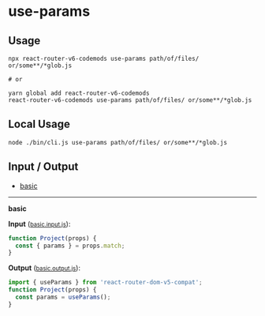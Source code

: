 # use-params


## Usage

```
npx react-router-v6-codemods use-params path/of/files/ or/some**/*glob.js

# or

yarn global add react-router-v6-codemods
react-router-v6-codemods use-params path/of/files/ or/some**/*glob.js
```

## Local Usage
```
node ./bin/cli.js use-params path/of/files/ or/some**/*glob.js
```

## Input / Output

<!--FIXTURES_TOC_START-->
* [basic](#basic)
<!--FIXTURES_TOC_END-->

<!--FIXTURES_CONTENT_START-->
---
<a id="basic">**basic**</a>

**Input** (<small>[basic.input.js](transforms/use-params/__testfixtures__/basic.input.js)</small>):
```js
function Project(props) {
  const { params } = props.match;
}

```

**Output** (<small>[basic.output.js](transforms/use-params/__testfixtures__/basic.output.js)</small>):
```js
import { useParams } from 'react-router-dom-v5-compat';
function Project(props) {
  const params = useParams();
}

```
<!--FIXTURES_CONTENT_END-->